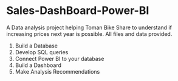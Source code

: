 # Sales-DashBoard-Power-BI
A Data analysis project helping Toman Bike Share to understand if increasing prices next year is possible.  All files and data provided.
1. Build a Database
2. Develop SQL queries 
3. Connect Power BI to your database
4.  Build a Dashboard 
5.  Make Analysis Recommendations


